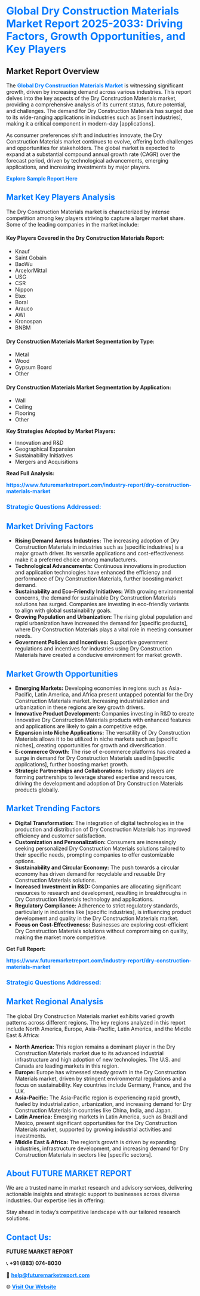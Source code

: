 <h1 style="color: #007BFF;">Global Dry Construction Materials Market Report 2025-2033: Driving Factors, Growth Opportunities, and Key Players</h1>

<section id="overview">
<h2>Market Report Overview</h2>
<p>The <a href="https://www.futuremarketreport.com/industry-report/dry-construction-materials-market" style="color: #007BFF; text-decoration: none;"><strong>Global Dry Construction Materials Market</strong></a> is witnessing significant growth, driven by increasing demand across various industries. This report delves into the key aspects of the Dry Construction Materials market, providing a comprehensive analysis of its current status, future potential, and challenges. The demand for Dry Construction Materials has surged due to its wide-ranging applications in industries such as [insert industries], making it a critical component in modern-day [applications].</p>
<p>As consumer preferences shift and industries innovate, the Dry Construction Materials market continues to evolve, offering both challenges and opportunities for stakeholders. The global market is expected to expand at a substantial compound annual growth rate (CAGR) over the forecast period, driven by technological advancements, emerging applications, and increasing investments by major players.</p>
</section>

<section id="overview">
<p><a href="https://www.futuremarketreport.com/request-sample/reportId=87377" style="color: #007BFF; text-decoration: none;"><strong>Explore Sample Report Here</strong></a></p>
</section>

<section id="key-players">
<h2 style="color: #007BFF;">Market Key Players Analysis</h2>
<p>The Dry Construction Materials market is characterized by intense competition among key players striving to capture a larger market share. Some of the leading companies in the market include:</p>
<h4>Key Players Covered in the Dry Construction Materials Report:</h4>
<ul><li>Knauf</li><li>Saint Gobain</li><li>BaoWu</li><li>ArcelorMittal</li><li>USG</li><li>CSR</li><li>Nippon</li><li>Etex</li><li>Boral</li><li>Arauco</li><li>AWI</li><li>Kronospan</li><li>BNBM</li></ul>
<h4>Dry Construction Materials Market Segmentation by Type:</h4>
<ul><li>Metal</li><li>Wood</li><li>Gypsum Board</li><li>Other</li></ul>

<h4>Dry Construction Materials Market Segmentation by Application:</h4>
<ul><li>Wall</li><li>Ceiling</li><li>Flooring</li><li>Other</li></ul>
<p><strong>Key Strategies Adopted by Market Players:</strong></p>
<ul>
<li>Innovation and R&D</li>
<li>Geographical Expansion</li>
<li>Sustainability Initiatives</li>
<li>Mergers and Acquisitions</li>
</ul>
</section>

<section>
<p><strong>Read Full Analysis: </strong></p><a href="https://www.futuremarketreport.com/industry-report/dry-construction-materials-market" style="color: #007BFF; text-decoration: none;"><strong>https://www.futuremarketreport.com/industry-report/dry-construction-materials-market</strong></a>
<h3 style="color: #007BFF;">Strategic Questions Addressed:</h3>
</section>

<section id="driving-factors">
<h2 style="color: #007BFF;">Market Driving Factors</h2>
<ul>
<li><strong>Rising Demand Across Industries:</strong> The increasing adoption of Dry Construction Materials in industries such as [specific industries] is a major growth driver. Its versatile applications and cost-effectiveness make it a preferred choice among manufacturers.</li>
<li><strong>Technological Advancements:</strong> Continuous innovations in production and application technologies have enhanced the efficiency and performance of Dry Construction Materials, further boosting market demand.</li>
<li><strong>Sustainability and Eco-Friendly Initiatives:</strong> With growing environmental concerns, the demand for sustainable Dry Construction Materials solutions has surged. Companies are investing in eco-friendly variants to align with global sustainability goals.</li>
<li><strong>Growing Population and Urbanization:</strong> The rising global population and rapid urbanization have increased the demand for [specific products], where Dry Construction Materials plays a vital role in meeting consumer needs.</li>
<li><strong>Government Policies and Incentives:</strong> Supportive government regulations and incentives for industries using Dry Construction Materials have created a conducive environment for market growth.</li>
</ul>
</section>

<section id="growth-opportunities">
<h2 style="color: #007BFF;">Market Growth Opportunities</h2>
<ul>
<li><strong>Emerging Markets:</strong> Developing economies in regions such as Asia-Pacific, Latin America, and Africa present untapped potential for the Dry Construction Materials market. Increasing industrialization and urbanization in these regions are key growth drivers.</li>
<li><strong>Innovative Product Development:</strong> Companies investing in R&D to create innovative Dry Construction Materials products with enhanced features and applications are likely to gain a competitive edge.</li>
<li><strong>Expansion into Niche Applications:</strong> The versatility of Dry Construction Materials allows it to be utilized in niche markets such as [specific niches], creating opportunities for growth and diversification.</li>
<li><strong>E-commerce Growth:</strong> The rise of e-commerce platforms has created a surge in demand for Dry Construction Materials used in [specific applications], further boosting market growth.</li>
<li><strong>Strategic Partnerships and Collaborations:</strong> Industry players are forming partnerships to leverage shared expertise and resources, driving the development and adoption of Dry Construction Materials products globally.</li>
</ul>
</section>

<section id="trending-factors">
<h2 style="color: #007BFF;">Market Trending Factors</h2>
<ul>
<li><strong>Digital Transformation:</strong> The integration of digital technologies in the production and distribution of Dry Construction Materials has improved efficiency and customer satisfaction.</li>
<li><strong>Customization and Personalization:</strong> Consumers are increasingly seeking personalized Dry Construction Materials solutions tailored to their specific needs, prompting companies to offer customizable options.</li>
<li><strong>Sustainability and Circular Economy:</strong> The push towards a circular economy has driven demand for recyclable and reusable Dry Construction Materials solutions.</li>
<li><strong>Increased Investment in R&D:</strong> Companies are allocating significant resources to research and development, resulting in breakthroughs in Dry Construction Materials technology and applications.</li>
<li><strong>Regulatory Compliance:</strong> Adherence to strict regulatory standards, particularly in industries like [specific industries], is influencing product development and quality in the Dry Construction Materials market.</li>
<li><strong>Focus on Cost-Effectiveness:</strong> Businesses are exploring cost-efficient Dry Construction Materials solutions without compromising on quality, making the market more competitive.</li>
</ul>
</section>

<section>
<p><strong>Get Full Report: </strong></p><a href="https://www.futuremarketreport.com/industry-report/dry-construction-materials-market" style="color: #007BFF; text-decoration: none;"><strong>https://www.futuremarketreport.com/industry-report/dry-construction-materials-market</strong></a>
<h3 style="color: #007BFF;">Strategic Questions Addressed:</h3>
</section>


<section id="regional-analysis">
<h2 style="color: #007BFF;">Market Regional Analysis</h2>
<p>The global Dry Construction Materials market exhibits varied growth patterns across different regions. The key regions analyzed in this report include North America, Europe, Asia-Pacific, Latin America, and the Middle East & Africa:</p>
<ul>
<li><strong>North America:</strong> This region remains a dominant player in the Dry Construction Materials market due to its advanced industrial infrastructure and high adoption of new technologies. The U.S. and Canada are leading markets in this region.</li>
<li><strong>Europe:</strong> Europe has witnessed steady growth in the Dry Construction Materials market, driven by stringent environmental regulations and a focus on sustainability. Key countries include Germany, France, and the U.K.</li>
<li><strong>Asia-Pacific:</strong> The Asia-Pacific region is experiencing rapid growth, fueled by industrialization, urbanization, and increasing demand for Dry Construction Materials in countries like China, India, and Japan.</li>
<li><strong>Latin America:</strong> Emerging markets in Latin America, such as Brazil and Mexico, present significant opportunities for the Dry Construction Materials market, supported by growing industrial activities and investments.</li>
<li><strong>Middle East & Africa:</strong> The region’s growth is driven by expanding industries, infrastructure development, and increasing demand for Dry Construction Materials in sectors like [specific sectors].</li>
</ul>
</section>

<footer>
<h2 style="color: #007BFF;">About FUTURE MARKET REPORT</h2>
<p>We are a trusted name in market research and advisory services, delivering actionable insights and strategic support to businesses across diverse industries. Our expertise lies in offering:</p>

<p>Stay ahead in today’s competitive landscape with our tailored research solutions.</p>

<h2 style="color: #007BFF;">Contact Us:</h2>
<p><strong>FUTURE MARKET REPORT</strong></p>
<p>📞 <strong>+91 (883) 074-8030</strong></p>
<p>📧 <strong><a href="mailto:help@futuremarketreport.com" style="color: #007BFF;">help@futuremarketreport.com</a></strong></p>
<p>🌐 <strong><a href="https://www.futuremarketreport.com/" style="color: #007BFF;">Visit Our Website</a></strong></p>
</footer>